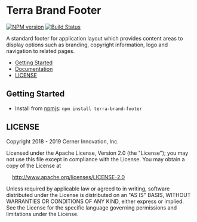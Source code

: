 # Terra Brand Footer


[![NPM version](https://badgen.net/npm/v/terra-brand-footer)](https://www.npmjs.org/package/terra-brand-footer)
[![Build Status](https://badgen.net/travis/cerner/terra-framework)](https://travis-ci.com/cerner/terra-framework)

A standard footer for application layout which provides content areas to display options such as branding, copyright information, logo and navigation to related pages.

- [Getting Started](#getting-started)
- [Documentation](https://github.com/cerner/terra-framework/tree/master/packages/terra-brand-footer/docs)
- [LICENSE](#license)

## Getting Started

- Install from [npmjs](https://www.npmjs.com): `npm install terra-brand-footer`

## LICENSE

Copyright 2018 - 2019 Cerner Innovation, Inc.

Licensed under the Apache License, Version 2.0 (the "License"); you may not use this file except in compliance with the License. You may obtain a copy of the License at

&nbsp;&nbsp;&nbsp;&nbsp;http://www.apache.org/licenses/LICENSE-2.0

Unless required by applicable law or agreed to in writing, software distributed under the License is distributed on an "AS IS" BASIS, WITHOUT WARRANTIES OR CONDITIONS OF ANY KIND, either express or implied. See the License for the specific language governing permissions and limitations under the License.
